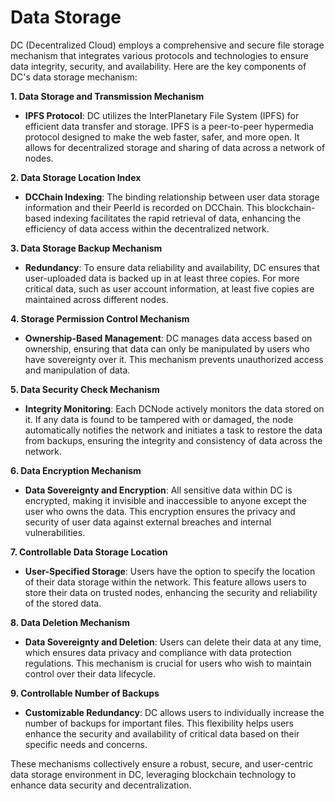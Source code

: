 # Data Storage

DC (Decentralized Cloud) employs a comprehensive and secure file storage mechanism that integrates various protocols and technologies to ensure data integrity, security, and availability. Here are the key components of DC's data storage mechanism:

**1. Data Storage and Transmission Mechanism**

* **IPFS Protocol**: DC utilizes the InterPlanetary File System (IPFS) for efficient data transfer and storage. IPFS is a peer-to-peer hypermedia protocol designed to make the web faster, safer, and more open. It allows for decentralized storage and sharing of data across a network of nodes.

**2. Data Storage Location Index**

* **DCChain Indexing**: The binding relationship between user data storage information and their PeerId is recorded on DCChain. This blockchain-based indexing facilitates the rapid retrieval of data, enhancing the efficiency of data access within the decentralized network.

**3. Data Storage Backup Mechanism**

* **Redundancy**: To ensure data reliability and availability, DC ensures that user-uploaded data is backed up in at least three copies. For more critical data, such as user account information, at least five copies are maintained across different nodes.

**4. Storage Permission Control Mechanism**

* **Ownership-Based Management**: DC manages data access based on ownership, ensuring that data can only be manipulated by users who have sovereignty over it. This mechanism prevents unauthorized access and manipulation of data.

**5. Data Security Check Mechanism**

* **Integrity Monitoring**: Each DCNode actively monitors the data stored on it. If any data is found to be tampered with or damaged, the node automatically notifies the network and initiates a task to restore the data from backups, ensuring the integrity and consistency of data across the network.

**6. Data Encryption Mechanism**

* **Data Sovereignty and Encryption**: All sensitive data within DC is encrypted, making it invisible and inaccessible to anyone except the user who owns the data. This encryption ensures the privacy and security of user data against external breaches and internal vulnerabilities.

**7. Controllable Data Storage Location**

* **User-Specified Storage**: Users have the option to specify the location of their data storage within the network. This feature allows users to store their data on trusted nodes, enhancing the security and reliability of the stored data.

**8. Data Deletion Mechanism**

* **Data Sovereignty and Deletion**: Users can delete their data at any time, which ensures data privacy and compliance with data protection regulations. This mechanism is crucial for users who wish to maintain control over their data lifecycle.

**9. Controllable Number of Backups**

* **Customizable Redundancy**: DC allows users to individually increase the number of backups for important files. This flexibility helps users enhance the security and availability of critical data based on their specific needs and concerns.

These mechanisms collectively ensure a robust, secure, and user-centric data storage environment in DC, leveraging blockchain technology to enhance data security and decentralization.
